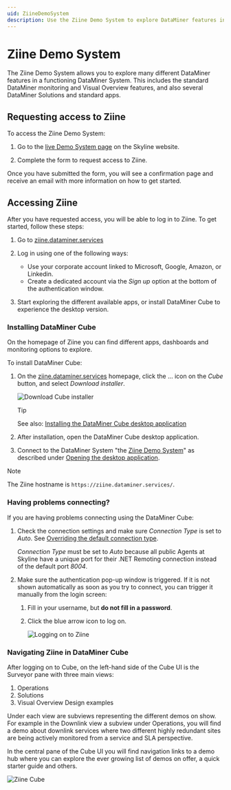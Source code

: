 ```yaml
---
uid: ZiineDemoSystem
description: Use the Ziine Demo System to explore DataMiner features in a functioning DataMiner System. To connect, you need a dataminer.services account.
---
```


# Ziine Demo System

The Ziine Demo System allows you to explore many different DataMiner features in a functioning DataMiner System. This includes the standard DataMiner monitoring and Visual Overview features, and also several DataMiner Solutions and standard apps.

## Requesting access to Ziine

To access the Ziine Demo System:

1. Go to the [live Demo System page](https://skyline.be/learn/demo/) on the Skyline website.

1. Complete the form to request access to Ziine.

Once you have submitted the form, you will see a confirmation page and receive an email with more information on how to get started.

## Accessing Ziine

After you have requested access, you will be able to log in to Ziine. To get started, follow these steps:

1. Go to [ziine.dataminer.services](https://ziine.dataminer.services/)

1. Log in using one of the following ways:

   - Use your corporate account linked to Microsoft, Google, Amazon, or Linkedin.
   - Create a dedicated account via the *Sign up* option at the bottom of the authentication window.

1. Start exploring the different available apps, or install DataMiner Cube to experience the desktop version.

### Installing DataMiner Cube

On the homepage of Ziine you can find different apps, dashboards and monitoring options to explore.

To install DataMiner Cube:

1. On the [ziine.dataminer.services](https://ziine.dataminer.services/) homepage, click the ... icon on the *Cube* button, and select *Download installer*.

   ![Download Cube installer](~/dataminer/images/DownloadCubeForZiine.png)

   > [!TIP]
   > See also: [Installing the DataMiner Cube desktop application](xref:Installing_the_DataMiner_Cube_desktop_application)

1. After installation, open the DataMiner Cube desktop application.

1. Connect to the DataMiner System "the [Ziine Demo System](xref:ZiineDemoSystem)" as described under [Opening the desktop application](xref:Using_the_desktop_app).

> [!NOTE]
> The Ziine hostname is `https://ziine.dataminer.services/`.

### Having problems connecting?

If you are having problems connecting using the DataMiner Cube:

1. Check the connection settings and make sure *Connection Type* is set to *Auto*. See [Overriding the default connection type](xref:Overriding_Cube_connection_type).

   *Connection Type* must be set to *Auto* because all public Agents at Skyline have a unique port for their .NET Remoting connection instead of the default port *8004*.

1. Make sure the authentication pop-up window is triggered. If it is not shown automatically as soon as you try to connect, you can trigger it manually from the login screen:

   1. Fill in your username, but **do not fill in a password**.

   1. Click the blue arrow icon to log on.

      ![Logging on to Ziine](~/dataminer/images/ziine_login.png)

### Navigating Ziine in DataMiner Cube

After logging on to Cube, on the left-hand side of the Cube UI is the Surveyor pane with three main views:

1. Operations
1. Solutions
1. Visual Overview Design examples

Under each view are subviews representing the different demos on show. For example in the Downlink view a subview under Operations, you will find a demo about downlink services where two different highly redundant sites are being actively monitored from a service and SLA perspective.

In the central pane of the Cube UI you will find navigation links to a demo hub where you can explore the ever growing list of demos on offer, a quick starter guide and others.

![Ziine Cube](~/dataminer/images/Ziine_cube.png)
